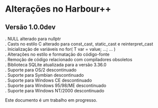 # Alterações no Harbour++

## Versão 1.0.0dev
. NULL alterado para nullptr  
. Casts no estilo C alterado para const_cast, static_cast e reinterpret_cast  
. Inicialização de variáveis no for( T var = value; ...; ... )  
. Alterações no estilo e formatação do código-fonte  
. Remoção de código relacionado com compiladores obsoletos  
. Biblioteca SQLite atualizada para a versão 3.36.0  
. Suporte para OS/2 descontinuado  
. Suporte para Symbian descontinuado  
. Suporte para Windows CE descontinuado  
. Suporte para Windows 95/98/ME descontinuado  
. Suporte para Windows NT/2000 descontinuado  

Este documento é um trabalho em progresso.
